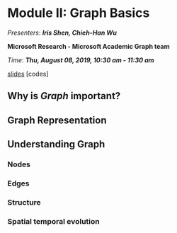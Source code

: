 # Module II: Graph Basics

_Presenters_: _**Iris Shen, Chieh-Han Wu**_

**Microsoft Research - Microsoft Academic Graph team**

_Time_: _**Thu, August 08, 2019, 10:30 am - 11:30 am**_

[slides](./Module_II_GraphKnowledgeGraph_KDD2019_HandsOn.pdf) [codes]

## Why is _**Graph**_ important?

## Graph Representation 

## Understanding Graph

### Nodes

### Edges

### Structure

### Spatial temporal evolution

